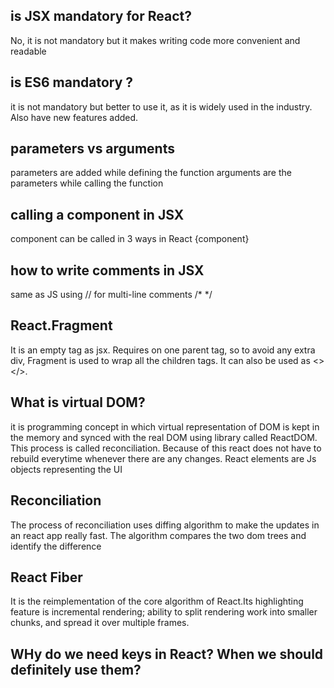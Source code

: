 ## is JSX mandatory for React?
No, it is not mandatory but it makes writing code more convenient and readable

## is ES6 mandatory ?
it is not mandatory but better to use it, as it is widely used in the industry. Also have new features added.

## parameters vs arguments
parameters are added while defining the function
arguments are the parameters while calling the function

## calling a component in JSX
component can be called in 3 ways in React
<component />
{component}
<component></component>

## how to write comments in JSX
same as JS
using //
for multi-line comments /* */

## React.Fragment
It is an empty tag  as jsx. Requires on one parent tag, so to avoid any extra div, Fragment is used to wrap all the children tags. It can also be used as <> </>.

## What is virtual DOM?
it is programming concept in which virtual representation of DOM is kept in the memory and synced with the real DOM using library called ReactDOM. This process is called reconciliation.
Because of this react does not have to rebuild everytime whenever there are any changes.
React elements are Js objects representing the UI

## Reconciliation
The process of reconciliation uses diffing algorithm to make the updates in an react app really fast.
The algorithm compares the two dom trees and identify the difference

## React Fiber
It is the reimplementation of the core algorithm of React.Its highlighting feature is incremental rendering; ability to split rendering work into smaller chunks, and spread it over multiple frames.

## WHy do we need keys in React? When we should definitely use them?

